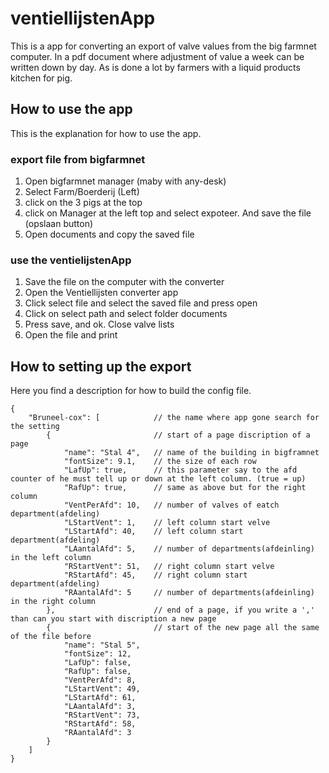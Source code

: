 # ventiellijstenApp
This is a app for converting an export of valve values from the big farmnet computer. In a pdf document where adjustment of value a week can be written down by day. As is done a lot by farmers with a liquid products kitchen for pig.

## How to use the app
This is the explanation for how to use the app.

### export file from bigfarmnet
1. Open bigfarmnet manager (maby with any-desk)
2. Select Farm/Boerderij (Left)
3. click on the 3 pigs at the top
4. click on Manager at the left top and select expoteer. And save the file (opslaan button)
5. Open documents and copy the saved file

### use the ventielijstenApp
1. Save the file on the computer with the converter
2. Open the Ventiellijsten converter app
3. Click select file and select the saved file and press open
4. Click on select path and select folder documents
5. Press save, and ok. Close valve lists
6. Open the file and print

## How to setting up the export
Here you find a description for how to build the config file.
```jsonc
{
    "Bruneel-cox": [            // the name where app gone search for the setting
        {                       // start of a page discription of a page
            "name": "Stal 4",   // name of the building in bigframnet
            "fontSize": 9.1,    // the size of each row
            "LafUp": true,      // this parameter say to the afd counter of he must tell up or down at the left column. (true = up)
            "RafUp": true,      // same as above but for the right column
            "VentPerAfd": 10,   // number of valves of eatch department(afdeling)
            "LStartVent": 1,    // left column start velve
            "LStartAfd": 40,    // left column start department(afdeling)
            "LAantalAfd": 5,    // number of departments(afdeinling) in the left column
            "RStartVent": 51,   // right column start velve
            "RStartAfd": 45,    // right column start department(afdeling)
            "RAantalAfd": 5     // number of departments(afdeinling) in the right column
        },                      // end of a page, if you write a ',' than can you start with discription a new page
        {                       // start of the new page all the same of the file before
            "name": "Stal 5",
            "fontSize": 12,
            "LafUp": false,
            "RafUp": false,
            "VentPerAfd": 8,
            "LStartVent": 49,
            "LStartAfd": 61,
            "LAantalAfd": 3,
            "RStartVent": 73,
            "RStartAfd": 58,
            "RAantalAfd": 3
        }
    ]
}
```

